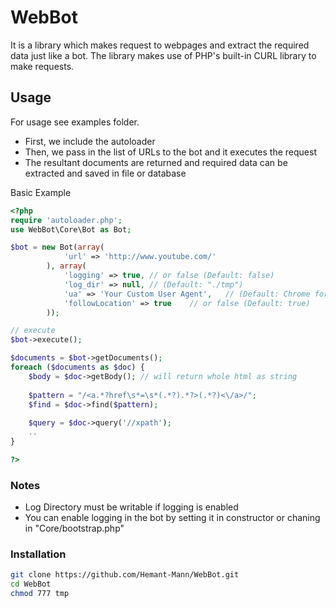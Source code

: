 # WebBot #
It is a library which makes request to webpages and extract the required data just like a bot.
The library makes use of PHP's built-in CURL library to make requests.

## Usage ##
For usage see examples folder.
- First, we include the autoloader
- Then, we pass in the list of URLs to the bot and it executes the request
- The resultant documents are returned and required data can be extracted and saved in file or database


Basic Example
```php
<?php
require 'autoloader.php';
use WebBot\Core\Bot as Bot;

$bot = new Bot(array(
			'url' => 'http://www.youtube.com/'
		), array(
			'logging' => true, // or false (Default: false)
			'log_dir' => null, // (Default: "./tmp")
			'ua' => 'Your Custom User Agent',	// (Default: Chrome for Windows)
			'followLocation' => true	// or false (Default: true)
		));

// execute
$bot->execute();

$documents = $bot->getDocuments();
foreach ($documents as $doc) {
	$body = $doc->getBody(); // will return whole html as string
	
	$pattern = "/<a.*?href\s*=\s*(.*?).*?>(.*?)<\/a>/";
	$find = $doc->find($pattern);
	
	$query = $doc->query('//xpath');
	..
}

?>
```

### Notes ###
- Log Directory must be writable if logging is enabled
- You can enable logging in the bot by setting it in constructor or chaning in "Core/bootstrap.php" 

### Installation
```bash
git clone https://github.com/Hemant-Mann/WebBot.git
cd WebBot
chmod 777 tmp
```